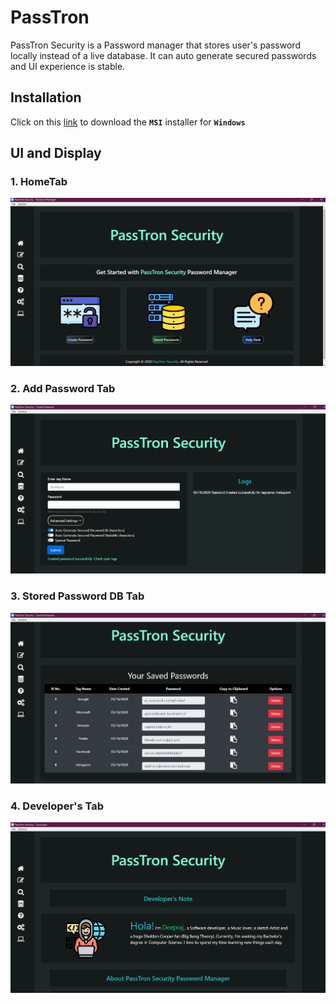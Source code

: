 # PassTron
PassTron Security is  a Password manager that stores user's password locally instead of a live database. 
It can auto generate secured passwords and UI experience is stable.

## Installation
Click on this [link](Installers/Win/PassTron-v0.1.0.msi) to download the **`MSI`** installer for **`Windows`**

## UI and Display
### 1. HomeTab 
![homepage](images/home.png)

### 2. Add Password Tab
![AddPass](images/addPass.png)

### 3. Stored Password DB Tab 
![database](images/database.png)

### 4. Developer's Tab
![developer](images/dev.png)
